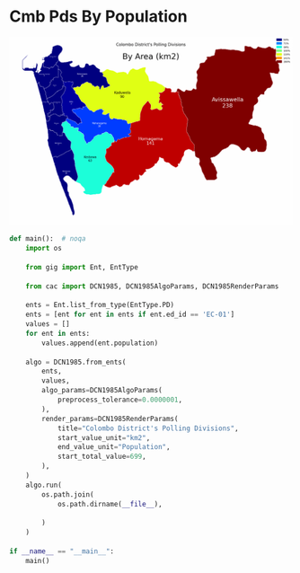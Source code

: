 # Cmb Pds By Population

<p  align="center">
    <img src="https://raw.githubusercontent.com/nuuuwan/continuous_area_cartograms/main/examples/cmb_pds_by_population/output/animated.gif" alt="alt" />
</p>

```python
def main():  # noqa
    import os

    from gig import Ent, EntType

    from cac import DCN1985, DCN1985AlgoParams, DCN1985RenderParams

    ents = Ent.list_from_type(EntType.PD)
    ents = [ent for ent in ents if ent.ed_id == 'EC-01']
    values = []
    for ent in ents:
        values.append(ent.population)

    algo = DCN1985.from_ents(
        ents,
        values,
        algo_params=DCN1985AlgoParams(
            preprocess_tolerance=0.0000001,
        ),
        render_params=DCN1985RenderParams(
            title="Colombo District's Polling Divisions",
            start_value_unit="km2",
            end_value_unit="Population",
            start_total_value=699,
        ),
    )
    algo.run(
        os.path.join(
            os.path.dirname(__file__),
            
        )
    )

if __name__ == "__main__":
    main()

```
